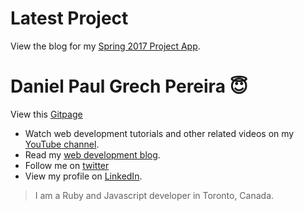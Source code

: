 # Latest Project

View the blog for my [Spring 2017 Project App][latestproject].

# Daniel Paul Grech Pereira :innocent:

View this [Gitpage][gitpagelink]

- Watch web development tutorials and other related videos on my [YouTube channel][youtubelink].
- Read my [web development blog][bloglink].
- Follow me on [twitter][twitterlink]
- View my profile on [LinkedIn][linkedinlink].


> I am a Ruby and Javascript developer in Toronto, Canada.


[latestProject]: <https://medium.com/spring-2017-project-app-burrito-builder>
[gitpagelink]: <https://pereiradaniel.github.io>
[youtubelink]: <https://www.youtube.com/c/danielpaulgrechpereira>
[bloglink]: <https://medium.com/@pereirawebdev>
[twitterlink]: <https://twitter.com/pereirawebdev>
[learnyounode]: <https://github.com/pereiradaniel/learnyounode>
[linkedinlink]: <https://ca.linkedin.com/in/danielpaulpereira>